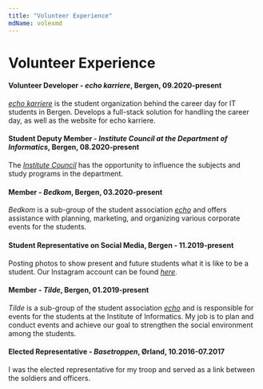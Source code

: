 ```yaml
---
title: "Volunteer Experience"
mdName: volexmd
---
```


# Volunteer Experience

#### Volunteer Developer - *echo karriere*, Bergen, 09.2020-present
[*echo karriere*](https://www.echokarriere.no/ "echo karriere") is the student organization behind the career day 
for IT students in Bergen. Develops a full-stack solution for handling the career day, 
as well as the website for echo karriere.

#### Student Deputy Member - *Institute Council at the Department of Informatics*, Bergen, 08.2020-present
The [*Institute Council*](https://www.uib.no/node/132777/styrer-og-r%C3%A5d#instituttr-d "Instituttrådet") 
has the opportunity to influence the subjects and study programs in the department.

#### Member - *Bedkom*, Bergen, 03.2020-present
*Bedkom* is a sub-group of the student association 
[*echo*](https://echo.uib.no/om/undergrupper/ "about echo's sub-groups") and offers assistance with planning, 
marketing, and organizing various corporate events for the students.

#### Student Representative on Social Media, Bergen - 11.2019-present
Posting photos to show present and future students what it is like to be a student. Our Instagram account 
can be found [*here*](https://www.instagram.com/informatikk_uib/ "@informatikk_uib").

#### Member - *Tilde*, Bergen, 01.2019-present
*Tilde* is a sub-group of the student association 
[*echo*](https://echo.uib.no/om/undergrupper/ "about echo's sub-groups") and is responsible for events for 
the students at the Institute of Informatics. My job is to plan and conduct events and achieve our goal to 
strengthen the social environment among the students.

#### Elected Representative - *Basetroppen*, Ørland, 10.2016-07.2017
I was the elected representative for my troop and served as a link between the soldiers and officers.
